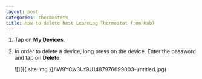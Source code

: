 ```yaml
---
layout: post
categories: thermostats
title: How to delete Nest Learning Thermostat from Hub?
---
```


1. Tap on **My Devices**.

2. In order to delete a device, long press on the device. Enter the password and tap on **Delete**.

    ![]({{ site.img }}/iW9YCw3Uf9U1487976699003-untitled.jpg)